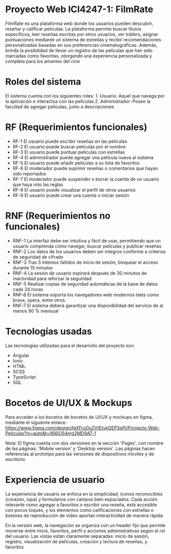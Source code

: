# Proyecto Web ICI4247-1: FilmRate 
FilmRate es una plataforma web donde los usuarios pueden descubrir, reseñar y calificar películas. La plataforma permite buscar títulos específicos, leer reseñas escritas por otros usuarios, ver tráilers, asignar puntuaciones mediante un sistema de estrellas y recibir recomendaciones personalizadas basadas en sus preferencias cinematográficas. Además, brinda la posibilidad de llevar un registro de las películas que han sido marcadas como favoritas, otorgando una experiencia personalizada y completa para los amantes del cine

# Roles del sistema
El sistema cuenta con los siguientes roles:
    1. Usuario: Aquel que navega por la aplicación e interactúa con las películas
    2. Administrador: Posee la facultad de agregar películas, junto a descripciones

# RF (Requerimientos funcionales)

- RF-1 El usuario puede escribir reseñas en las películas
- RF-2 El usuario puede buscar películas por el nombre
- RF-3 El usuario puede puntuar películas con estrellas
- RF-4 El administrador puede agregar una película nueva al sistema 
- RF-5 El usuario puede añadir películas a su lista de favoritos
- RF-6 El moderador puede suprimir reseñas o comentarios que hayan sido reportados
- RF-7 El moderador puede suspender o borrar la cuenta de un usuario que haya roto las reglas
- RF-8 El usuario puede visualizar el perfil de otros usuarios
- RF-9 El usuario puede crear una cuenta o iniciar sesión

# RNF (Requerimientos no funcionales)
- RNF-1 La interfaz debe ser intuitiva y fácil de usar, permitiendo que un usuario comprenda cómo navegar, buscar películas y publicar reseñas
- RNF-2 Los datos de los usuarios deben ser íntegros conforme a criterios de seguridad de cifrado 
- RNF-3 Tras 5 intentos fallidos de inicio de sesión, bloquear el acceso durante 15 minutos 
- RNF-4 La sesión de usuario expirará después de 30 minutos de inactividad para reforzar la seguridad
- RNF-5 Realizar copias de seguridad automáticas de la base de datos cada 24 horas
- RNF‑6 El sistema soporta los navegadores web modernos tales como brave, opera, entre otros.
- RNF‑7 El sistema deberá garantizar una disponibilidad del servicio de al menos 90 % mensual

# Tecnologías usadas
Las tecnologías utilizadas para el desarrollo del proyecto son:
- Angular
- Ionic
- HTML
- SCSS
- TypeScript
- SQL

# Bocetos de UI/UX & Mockups

Para acceder a los bocetos de bocetos de UI/UX y mockups en figma, mediante el siguiente enlace:
https://www.figma.com/design/feXFruDuZVtEtykDEP3pPj/Proyecto-Web-Peliculas?m=auto&t=II66iO54mg2MD9AT-1

Nota: El figma cuenta con dos versiones en la sección 'Pages', con nombre de las páginas: 'Mobile version' y 'Desktop version'. Las páginas hacen referencias al prototipo para las versiones de dispositivos móviles y de escritorio

# Experiencia de usuario
La experiencia de usuario se enfoca en la simplicidad, íconos reconocibles (corazón, lupa) y formularios con campos bien espaciados. Cada acción relevante como agregar a favoritos o escribir una reseña, está accesible con pocos toques, y los elementos como calificaciones con estrellas o botones de reproducción de video aportan interactividad de manera rápida

En la versión web, la navegación se organiza con un header fijo que permite moverse entre inicio, favoritos, perfil y acciones administrativas según el rol del usuario. Las vistas están claramente separadas: inicio de sesión, registro, visualización de películas, creación y lectura de reseñas, y favoritos
